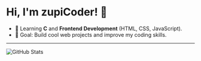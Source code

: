 # Hi, I'm zupiCoder! 👋

- 🌱 Learning **C** and **Frontend Development** (HTML, CSS, JavaScript).
- 🎯 Goal: Build cool web projects and improve my coding skills.
---
![GitHub Stats](https://github-readme-stats.vercel.app/api?username=zupiCoder&show_icons=true&theme=radical)
